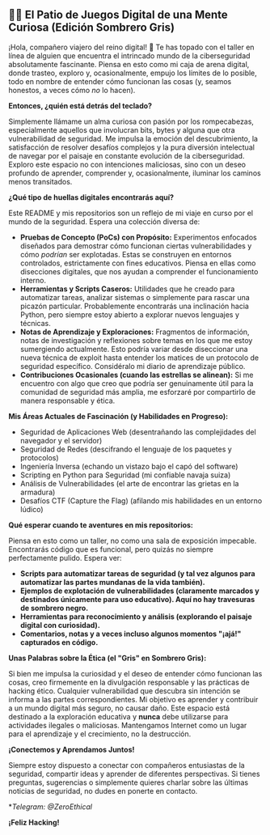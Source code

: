 ## 🕵️‍♂️ El Patio de Juegos Digital de una Mente Curiosa (Edición Sombrero Gris)

¡Hola, compañero viajero del reino digital! 👋 Te has topado con el taller en línea de alguien que encuentra el intrincado mundo de la ciberseguridad absolutamente fascinante. Piensa en esto como mi caja de arena digital, donde trasteo, exploro y, ocasionalmente, empujo los límites de lo posible, todo en nombre de entender cómo funcionan las cosas (y, seamos honestos, a veces cómo *no* lo hacen).

**Entonces, ¿quién está detrás del teclado?**

Simplemente llámame un alma curiosa con pasión por los rompecabezas, especialmente aquellos que involucran bits, bytes y alguna que otra vulnerabilidad de seguridad. Me impulsa la emoción del descubrimiento, la satisfacción de resolver desafíos complejos y la pura diversión intelectual de navegar por el paisaje en constante evolución de la ciberseguridad. Exploro este espacio no con intenciones maliciosas, sino con un deseo profundo de aprender, comprender y, ocasionalmente, iluminar los caminos menos transitados.

**¿Qué tipo de huellas digitales encontrarás aquí?**

Este README y mis repositorios son un reflejo de mi viaje en curso por el mundo de la seguridad. Espera una colección diversa de:

*   **Pruebas de Concepto (PoCs) con Propósito:** Experimentos enfocados diseñados para demostrar cómo funcionan ciertas vulnerabilidades y cómo *podrían* ser explotadas. Estas se construyen en entornos controlados, estrictamente con fines educativos. Piensa en ellas como disecciones digitales, que nos ayudan a comprender el funcionamiento interno.
*   **Herramientas y Scripts Caseros:** Utilidades que he creado para automatizar tareas, analizar sistemas o simplemente para rascar una picazón particular. Probablemente encontrarás una inclinación hacia Python, pero siempre estoy abierto a explorar nuevos lenguajes y técnicas.
*   **Notas de Aprendizaje y Exploraciones:** Fragmentos de información, notas de investigación y reflexiones sobre temas en los que me estoy sumergiendo actualmente. Esto podría variar desde diseccionar una nueva técnica de exploit hasta entender los matices de un protocolo de seguridad específico. Considéralo mi diario de aprendizaje público.
*   **Contribuciones Ocasionales (cuando las estrellas se alinean):** Si me encuentro con algo que creo que podría ser genuinamente útil para la comunidad de seguridad más amplia, me esforzaré por compartirlo de manera responsable y ética.

**Mis Áreas Actuales de Fascinación (y Habilidades en Progreso):**

*   Seguridad de Aplicaciones Web (desentrañando las complejidades del navegador y el servidor)
*   Seguridad de Redes (descifrando el lenguaje de los paquetes y protocolos)
*   Ingeniería Inversa (echando un vistazo bajo el capó del software)
*   Scripting en Python para Seguridad (mi confiable navaja suiza)
*   Análisis de Vulnerabilidades (el arte de encontrar las grietas en la armadura)
*   Desafíos CTF (Capture the Flag) (afilando mis habilidades en un entorno lúdico)

**Qué esperar cuando te aventures en mis repositorios:**

Piensa en esto como un taller, no como una sala de exposición impecable. Encontrarás código que es funcional, pero quizás no siempre perfectamente pulido. Espera ver:

*   **Scripts para automatizar tareas de seguridad (y tal vez algunos para automatizar las partes mundanas de la vida también).**
*   **Ejemplos de explotación de vulnerabilidades (claramente marcados y destinados únicamente para uso educativo). Aquí no hay travesuras de sombrero negro.**
*   **Herramientas para reconocimiento y análisis (explorando el paisaje digital con curiosidad).**
*   **Comentarios, notas y a veces incluso algunos momentos "¡ajá!" capturados en código.**

**Unas Palabras sobre la Ética (el "Gris" en Sombrero Gris):**

Si bien me impulsa la curiosidad y el deseo de entender cómo funcionan las cosas, creo firmemente en la divulgación responsable y las prácticas de hacking ético. Cualquier vulnerabilidad que descubra sin intención se informa a las partes correspondientes. Mi objetivo es aprender y contribuir a un mundo digital más seguro, no causar daño. Este espacio está destinado a la exploración educativa y **nunca** debe utilizarse para actividades ilegales o maliciosas. Mantengamos Internet como un lugar para el aprendizaje y el crecimiento, no la destrucción.

**¡Conectemos y Aprendamos Juntos!**

Siempre estoy dispuesto a conectar con compañeros entusiastas de la seguridad, compartir ideas y aprender de diferentes perspectivas. Si tienes preguntas, sugerencias o simplemente quieres charlar sobre las últimas noticias de seguridad, no dudes en ponerte en contacto.

**Telegram: @ZeroEthical*

**¡Feliz Hacking!**
